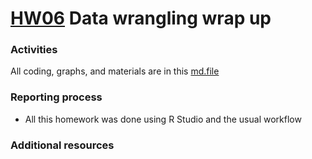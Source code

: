 # [HW06](http://stat545.com/hw06_data-wrangling-conclusion.html) Data wrangling wrap up

### Activities

All coding, graphs, and materials are in this [md.file](pending)

### Reporting process

- All this homework was done using R Studio and the usual workflow

### Additional resources
